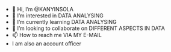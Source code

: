 - 👋 Hi, I’m @KANYINSOLA
- 👀 I’m interested in DATA ANALYSING
- 🌱 I’m currently learning DATA ANALYSING
- 💞️ I’m looking to collaborate on DIFFERENT ASPECTS IN DATA
- 📫 How to reach me VIA MY E-MAIL
- I am also an account officer 

<!---
KANYINSOLAA/KANYINSOLAA is a ✨ special ✨ repository because its `README.md` (this file) appears on your GitHub profile.
You can click the Preview link to take a look at your changes.
--->
